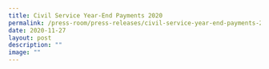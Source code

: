 ```yaml
---
title: Civil Service Year‑End Payments 2020
permalink: /press-room/press-releases/civil-service-year-end-payments-2020/
date: 2020-11-27
layout: post
description: ""
image: ""
---
```

